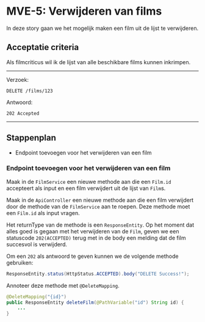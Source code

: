 # MVE-5: Verwijderen van films
In deze story gaan we het mogelijk maken een film uit de lijst te verwijderen.

## Acceptatie criteria

Als filmcriticus wil ik de lijst van alle beschikbare films kunnen inkrimpen. 

---
Verzoek:

`DELETE /films/123`


Antwoord:

`202 Accepted`

---

## Stappenplan

* Endpoint toevoegen voor het verwijderen van een film


### Endpoint toevoegen voor het verwijderen van een film

Maak in de `FilmService` een nieuwe methode aan die een `Film.id` accepteert als input en een film verwijdert uit de lijst van `Film`s. 

Maak in de `ApiController` een nieuwe methode aan die een film verwijdert door de methode van de `FilmService` aan te roepen. Deze methode moet een `Film.id` als input vragen.

Het returnType van de methode is een `ResponseEntity`. Op het moment dat alles goed is gegaan met het verwijderen van de `Film`, geven we een statuscode `202(ACCEPTED)` terug met in de body een melding dat de film succesvol is verwijderd.

Om een `202` als antwoord te geven kunnen we de volgende methode gebruiken:

```java
ResponseEntity.status(HttpStatus.ACCEPTED).body("DELETE Success!");
```

Annoteer deze methode met `@DeleteMapping`.

```java
@DeleteMapping("{id}")
public ResponseEntity deleteFilm(@PathVariable("id") String id) {
    ...
}
```